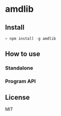 # amdlib

## Install
```javascript
> npm install -g amdlib
```


## How to use
### Standalone


### Program API


## License
MIT
